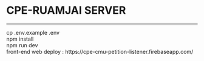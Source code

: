 <h1>CPE-RUAMJAI SERVER</h1>
<hr>
cp .env.example .env<br>
npm install<br>
npm run dev<br>
<p1>front-end web deploy : https://cpe-cmu-petition-listener.firebaseapp.com/ </p1>
